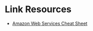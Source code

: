 # Link Resources

- [Amazon Web Services Cheat Sheet](https://intellipaat.com/blog/tutorial/amazon-web-services-aws-tutorial/aws-cheat-sheet/?utm_source=linkedin&utm_medium=organic&utm_campaign=posting)

